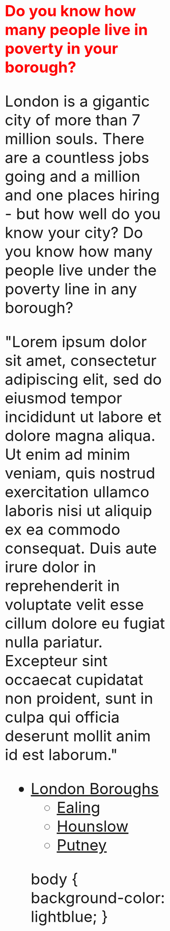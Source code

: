 


<html lang="en">
<link rel="stylesheet" href="https://maxcdn.bootstrapcdn.com/bootstrap/3.3.7/css/bootstrap.min.css" integrity="sha384-BVYiiSIFeK1dGmJRAkycuHAHRg32OmUcww7on3RYdg4Va+PmSTsz/K68vbdEjh4u" crossorigin="anonymous">
		<link rel="stylesheet" type="text/css" href="style.css">
		<script src="d3.js" charset="utf-8"></script>
		<link rel="java' type="text/js" href="script.js">
	
		
</script>
      <div class="jumbotron">
        <b></b><h1><font size="90"><font color="red".<u>Do you know how many people live in poverty in your borough?</u></font></h1></b>
        <p class="lead">
			<font size="20"> London is a gigantic city of more than 7 million souls. There are a countless jobs going and a million and one places hiring - but how well do you know your city? Do you know how many people live under the poverty line in any borough?<p></p> 
"Lorem ipsum dolor sit amet, consectetur adipiscing elit, sed do eiusmod tempor incididunt ut labore et dolore magna aliqua. Ut enim ad minim veniam, quis nostrud exercitation ullamco laboris nisi ut aliquip ex ea commodo consequat. Duis aute irure dolor in reprehenderit in voluptate velit esse cillum dolore eu fugiat nulla pariatur. Excepteur sint occaecat cupidatat non proident, sunt in culpa qui officia deserunt mollit anim id est laborum."
 </font></p>
 </div>
 	<script src="bootstrap-wysiwyg.js"></script>
	

<ul id='menu'>
   <li><a href='#'>London Boroughs</a>
     <ul>
         <li><a href='#'>Ealing</a></li>
         <li><a href='#'>Hounslow</a></li>
         <li><a href='#'>Putney</a></li>
     </ul>
   </li>
   
   body {
    background-color: lightblue;
}
   

   
		
